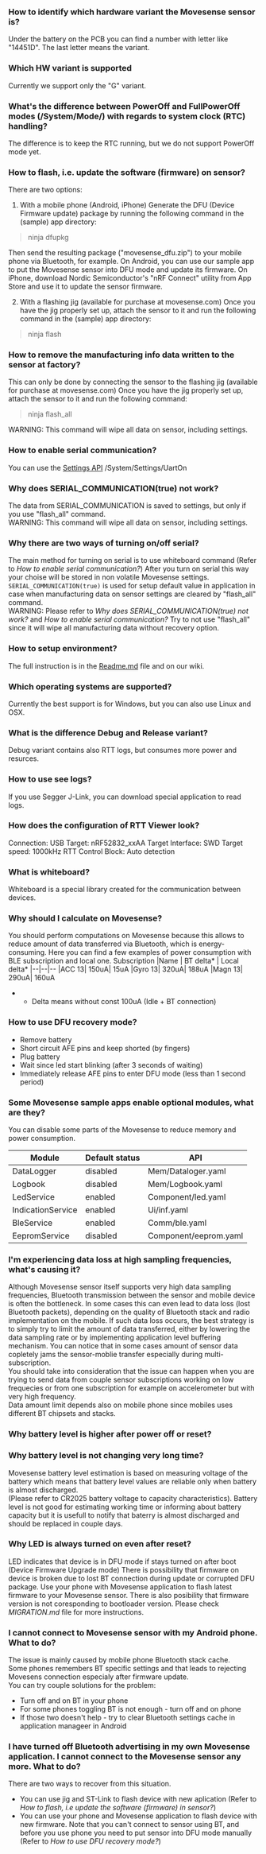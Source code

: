 ### How to identify which hardware variant the Movesense sensor is? ###

Under the battery on the PCB you can find a number with letter like "14451D". The last letter means the variant.

### Which HW variant is supported ###

Currently we support only the "G" variant.

### What's the difference between PowerOff and FullPowerOff modes (/System/Mode/) with regards to system clock (RTC) handling? ###

The difference is to keep the RTC running, but we do not support PowerOff mode yet.

### How to flash, i.e. update the software (firmware) on sensor? ###

There are two options:

1) With a mobile phone (Android, iPhone)
Generate the DFU (Device Firmware update) package by running the following command in the (sample) app directory:
> ninja dfupkg

Then send the resulting package ("movesense_dfu.zip") to your mobile phone via Bluetooth, for example. On Android, you can use our sample app to put the Movesense sensor into DFU mode and update its firmware. On iPhone, download Nordic Semiconductor's "nRF Connect" utility from App Store and use it to update the sensor firmware.

2)  With a flashing jig (available for purchase at movesense.com)
Once you have the jig properly set up, attach the sensor to it and run the following command in the (sample) app directory:
> ninja flash

### How to remove the manufacturing info data written to the sensor at factory? ###

This can only be done by connecting the sensor to the flashing jig (available for purchase at movesense.com)
Once you have the jig properly set up, attach the sensor to it and run the following command:
> ninja flash_all 

WARNING: This command will wipe all data on sensor, including settings.

### How to enable serial communication? ###

You can use the [Settings API](https://bitbucket.org/suunto/movesense-device-lib/src/master/MovesenseCoreLib/resources/movesense-api/system/settings.yaml) /System/Settings/UartOn

### Why does SERIAL_COMMUNICATION(true) not work? ###

The data from SERIAL_COMMUNICATION is saved to settings, but only if you use "flash_all" command.  
WARNING: This command will wipe all data on sensor, including settings.

### Why there are two ways of turning on/off serial? ###

The main method for turning on serial is to use whiteboard command (Refer to _How to enable serial communication?_)
After you turn on serial this way your choise will be stored in non volatile Movesense settings.
```SERIAL_COMMUNICATION(true)``` is used for setup default value in application in case when manufacturing data on sensor settings are cleared by "flash_all" command.  
WARNING: Please refer to _Why does SERIAL_COMMUNICATION(true) not work?_ and _How to enable serial communication?_ Try to not use "flash_all" since it will wipe all manufacturing data without recovery option.

### How to setup environment? ###

The full instruction is in the [Readme.md](Readme.md) file and on our wiki.

### Which operating systems are supported? ###

Currently the best support is for Windows, but you can also use Linux and OSX.

### What is the difference Debug and Release variant? ###

Debug variant contains also RTT logs, but consumes more power and resurces.

### How to use see logs? ###

If you use Segger J-Link, you can download special application to read logs.

### How does the configuration of RTT Viewer look? ###

Connection: USB
Target: nRF52832_xxAA
Target Interface: SWD
Target speed: 1000kHz
RTT Control Block: Auto detection

### What is whiteboard? ###

Whiteboard is a special library created for the communication between devices.

### Why should I calculate on Movesense? ###

You should perform computations on Movesense because this allows to reduce amount of data transferred via Bluetooth, which is energy-consuming.
Here you can find a few examples of power consumption with BLE subscription and local one.
Subscription
|Name |	BT delta* |	Local delta*
|--|--|--
|ACC 13|	150uA|	15uA
|Gyro 13|	320uA|	188uA
|Magn 13|	290uA|	160uA

* - Delta means without const 100uA (Idle + BT connection)

### How to use DFU recovery mode? ###
   - Remove battery
   - Short circuit AFE pins and keep shorted (by fingers)
   - Plug battery
   - Wait since led start blinking (after 3 seconds of waiting)
   - Immediately release AFE pins to enter DFU mode (less than 1 second period)

### Some Movesense sample apps enable optional modules, what are they? ###

You can disable some parts of the Movesense to reduce memory and power consumption.

|Module |	Default status |	API
|--|--|--
|DataLogger| disabled| Mem/Dataloger.yaml
|Logbook| disabled| Mem/Logbook.yaml
|LedService| enabled| Component/led.yaml
|IndicationService| enabled| Ui/inf.yaml
|BleService| enabled| Comm/ble.yaml
|EepromService| disabled| Component/eeprom.yaml

### I'm experiencing data loss at high sampling frequencies, what's causing it? ###

Although Movesense sensor itself supports very high data sampling frequencies, Bluetooth transmission between the sensor and mobile device is often the bottleneck. 
In some cases this can even lead to data loss (lost Bluetooth packets), depending on the quality of Bluetooth stack and radio implementation on the mobile.
If such data loss occurs, the best strategy is to simply try to limit the amount of data transferred, either by lowering the data sampling rate or by implementing application level buffering mechanism.
You can notice that in some cases amount of sensor data copletely jams the sensor-moblie transfer especially during multi-subscription.  
You should take into consideration that the issue can happen when you are trying to send data from couple sensor subscriptions working on low frequecies or from one subscription for example on accelerometer but with very high frequency.  
Data amount limit depends also on mobile phone since mobiles uses different BT chipsets and stacks.

### Why battery level is higher after power off or reset? ###
### Why battery level is not changing very long time? ###

Movesense battery level estimation is based on measuring voltage of the battery which means that battery level values are reliable only when battery is almost discharged.  
(Please refer to CR2025 battery voltage to capacity characteristics). Battery level is not good for estimating working time or informing about battery capacity but it is usefull to notify that baterry is almost discharged and should be replaced in couple days. 

### Why LED is always turned on even after reset? ###

LED indicates that device is in DFU mode if stays turned on after boot (Device Firmware Upgrade mode)
There is possibility that firmware on device is broken due to lost BT connection during update or corrupted DFU package.
Use your phone with Movesense application to flash latest firmware to your Movesense sensor. There is also posibility that firmware version is not coresponding to bootloader version. Please check _MIGRATION.md_ file for more instructions.

### I cannot connect to Movesense sensor with my Android phone. What to do? ###

The issue is mainly caused by mobile phone Bluetooth stack cache.  
Some phones remembers BT specific settings and that leads to rejecting Movesens connection especialy after firmware update.  
You can try couple solutions for the problem:  

   - Turn off and on BT in your phone  
   - For some phones toggling BT is not enough - turn off and on phone  
   - If those two doesn't help - try to clear Bluetooth settings cache in application manageer in Android  

### I have turned off Bluetooth advertising in my own Movesense application. I cannot connect to the Movesense sensor any more. What to do? ###

There are two ways to recover from this situation.  

   - You can use jig and ST-Link to flash device with new aplication (Refer to _How to flash, i.e update the software (firmware) in sensor?_)  
   - You can use your phone and Movesense application to flash device with new firmware. Note that you can't connect to sensor using BT, and before you use phone you need to put sensor into DFU mode manually (Refer to _How to use DFU recovery mode?_)  

